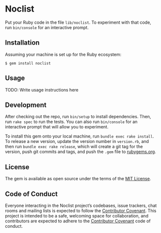 # Noclist

Put your Ruby code in the file `lib/noclist`. To experiment with that code, run `bin/console` for an interactive prompt.

## Installation

Assuming your machine is set up for the Ruby ecosystem:

    $ gem install noclist

## Usage

TODO: Write usage instructions here

## Development

After checking out the repo, run `bin/setup` to install dependencies. Then, run `rake spec` to run the tests. You can also run `bin/console` for an interactive prompt that will allow you to experiment.

To install this gem onto your local machine, run `bundle exec rake install`. To release a new version, update the version number in `version.rb`, and then run `bundle exec rake release`, which will create a git tag for the version, push git commits and tags, and push the `.gem` file to [rubygems.org](https://rubygems.org).

## License

The gem is available as open source under the terms of the [MIT License](https://opensource.org/licenses/MIT).

## Code of Conduct

Everyone interacting in the Noclist project’s codebases, issue trackers, chat rooms and mailing lists is expected to follow the [Contributor Covenant](http://contributor-covenant.org). This project is intended to be a safe, welcoming space for collaboration, and contributors are expected to adhere to the [Contributor Covenant](http://contributor-covenant.org) code of conduct.

